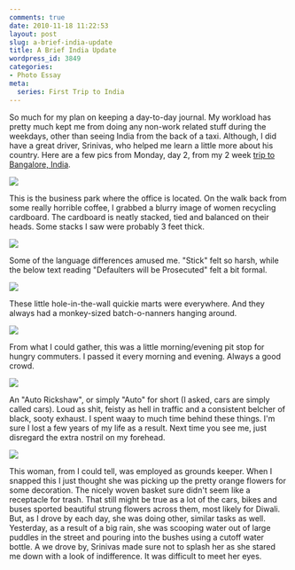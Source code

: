 ```yaml
---
comments: true
date: 2010-11-18 11:22:53
layout: post
slug: a-brief-india-update
title: A Brief India Update
wordpress_id: 3849
categories:
- Photo Essay
meta:
  series: First Trip to India
---
```


So much for my plan on keeping a day-to-day journal. My workload has pretty much kept me from doing any non-work related stuff during the weekdays, other than seeing India from the back of a taxi. Although, I did have a great driver, Srinivas, who helped me learn a little more about his country. Here are a few pics from Monday, day 2, from my 2 week [trip to Bangalore, India](http://ryanfitzer.com/tag/first-trip-to-india/).

![](http://ryanfitzer.com/main/wp-content/uploads/2010/11/india.jpg)

This is the business park where the office is located. On the walk back from some really horrible coffee, I grabbed a blurry image of women recycling cardboard. The cardboard is neatly stacked, tied and balanced on their heads. Some stacks I saw were probably 3 feet thick.

![](http://ryanfitzer.com/main/wp-content/uploads/2010/11/india-5.jpg)

Some of the language differences amused me. "Stick" felt so harsh, while the below text reading "Defaulters will be Prosecuted" felt a bit formal.

![](http://ryanfitzer.com/main/wp-content/uploads/2010/11/india-4.jpg)

These little hole-in-the-wall quickie marts were everywhere. And they always had a monkey-sized batch-o-nanners hanging around.

![](http://ryanfitzer.com/main/wp-content/uploads/2010/11/india-3.jpg)

From what I could gather, this was a little morning/evening pit stop for hungry commuters. I passed it every morning and evening. Always a good crowd.

![](http://ryanfitzer.com/main/wp-content/uploads/2010/11/india-2.jpg)

An "Auto Rickshaw", or simply "Auto" for short (I asked, cars are simply called cars). Loud as shit, feisty as hell in traffic and a consistent belcher of black, sooty exhaust. I spent waay to much time behind these things. I'm sure I lost a few years of my life as a result. Next time you see me, just disregard the extra nostril on my forehead.

![](http://ryanfitzer.com/main/wp-content/uploads/2010/11/india-1.jpg)

This woman, from I could tell, was employed as grounds keeper. When I snapped this I just thought she was picking up the pretty orange flowers for some decoration. The nicely woven basket sure didn't seem like a receptacle for trash. That still might be true as a lot of the cars, bikes and buses sported beautiful strung flowers across them, most likely for Diwali. But, as I drove by each day, she was doing other, similar tasks as well. Yesterday, as a result of a big rain, she was scooping water out of large puddles in the street and pouring into the bushes using a cutoff water bottle. A we drove by, Srinivas made sure not to splash her as she stared me down with a look of indifference. It was difficult to meet her eyes.
